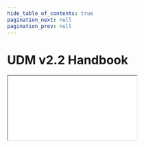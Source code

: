 ```yaml
---
hide_table_of_contents: true
pagination_next: null
pagination_prev: null
---
```


# UDM v2.2 Handbook

<iframe src="/reference/data-standard/handbook/v2.2/"
  title="Data Standard v2.2 Handbook" />
